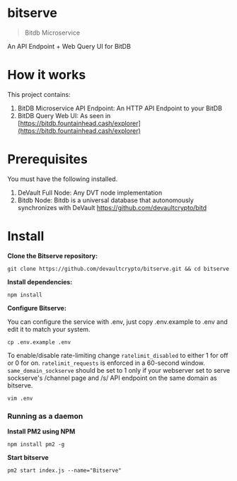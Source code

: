 # bitserve

> Bitdb Microservice

An API Endpoint + Web Query UI for BitDB


# How it works

This project contains:

1. BitDB Microservice API Endpoint: An HTTP API Endpoint to your BitDB
2. BitDB Query Web UI: As seen in [https://bitdb.fountainhead.cash/explorer](https://bitdb.fountainhead.cash/explorer)

# Prerequisites

You must have the following installed.

1. DeVault Full Node: Any DVT node implementation
2. Bitdb Node: Bitdb is a universal database that autonomously synchronizes with DeVault https://github.com/devaultcrypto/bitd


# Install

**Clone the Bitserve repository:**
```
git clone https://github.com/devaultcrypto/bitserve.git && cd bitserve
```

**Install dependencies:**
```
npm install
```

**Configure Bitserve:**

You can configure the service with .env, just copy .env.example to .env and edit it to match your system.

```
cp .env.example .env
```

To enable/disable rate-limiting change `ratelimit_disabled` to either 1 for off or 0 for on. `ratelimit_requests` is enforced in a 60-second window. `same_domain_sockserve` should be set to 1 only if your webserver set to serve sockserve's /channel page and /s/ API endpoint on the same domain as bitserve.

```
vim .env
```

### Running as a daemon

**Install PM2 using NPM**
```
npm install pm2 -g
```

**Start bitserve**
```
pm2 start index.js --name="Bitserve"
```

